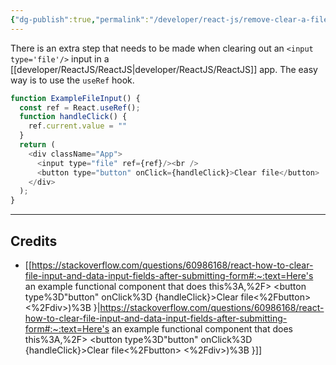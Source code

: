 ```yaml
---
{"dg-publish":true,"permalink":"/developer/react-js/remove-clear-a-file-input/","noteIcon":""}
---
```


There is an extra step that needs to be made when clearing out an `<input type='file'/>` input in a [[developer/ReactJS/ReactJS\|developer/ReactJS/ReactJS]] app. The easy way is to use the `useRef` hook.

```javascript
function ExampleFileInput() {
  const ref = React.useRef();
  function handleClick() {
    ref.current.value = ""
  }
  return (
    <div className="App">
      <input type="file" ref={ref}/><br />
      <button type="button" onClick={handleClick}>Clear file</button>
    </div>
  );
}
```

---
## Credits
- [[https://stackoverflow.com/questions/60986168/react-how-to-clear-file-input-and-data-input-fields-after-submitting-form#:~:text=Here's an example functional component that does this%3A,%2F> <button type%3D"button" onClick%3D {handleClick}>Clear file<%2Fbutton> <%2Fdiv>)%3B }\|https://stackoverflow.com/questions/60986168/react-how-to-clear-file-input-and-data-input-fields-after-submitting-form#:~:text=Here's an example functional component that does this%3A,%2F> <button type%3D"button" onClick%3D {handleClick}>Clear file<%2Fbutton> <%2Fdiv>)%3B }]]